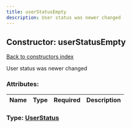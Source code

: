 ```yaml
---
title: userStatusEmpty
description: User status was newer changed
---
```

## Constructor: userStatusEmpty  
[Back to constructors index](index.md)



User status was newer changed

### Attributes:

| Name     |    Type       | Required | Description |
|----------|---------------|----------|-------------|



### Type: [UserStatus](../types/UserStatus.md)


